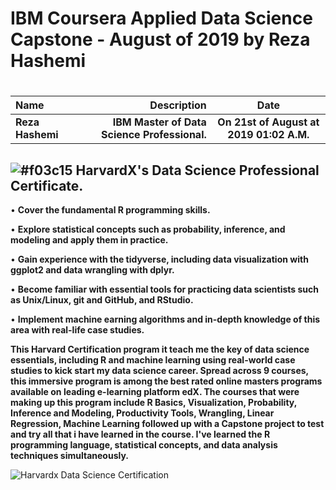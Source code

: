 # IBM Coursera Applied Data Science Capstone - August of 2019 by Reza Hashemi
# 

| Name | Description | Date
| :- |-------------: | :-:
| **Reza Hashemi**| **IBM Master of Data Science Professional.**  | __On 21st of August at 2019 01:02 A.M.__

## ![#f03c15](https://placehold.it/15/f03c15/000000?text=+) HarvardX's Data Science Professional Certificate.


• **Cover the fundamental R programming skills.**

• **Explore statistical concepts such as probability, inference, and modeling and apply them in practice.**

• **Gain experience with the tidyverse, including data visualization with ggplot2 and data wrangling with dplyr.**

• **Become familiar with essential tools for practicing data scientists such as Unix/Linux, git and GitHub, and RStudio.**

• **Implement machine earning algorithms and in-depth knowledge of this area with real-life case studies.**

__This Harvard Certification program it teach me the key of data science essentials, including R and machine learning using real-world case studies to kick start my data science career. **Spread across 9 courses**, this immersive program is among the best rated online masters programs available on leading e-learning platform edX. The courses that were making up this program include R Basics, Visualization, Probability, Inference and Modeling, Productivity Tools, Wrangling, Linear Regression, Machine Learning followed up with a Capstone project to test and try all that i have learned in the course. I've learned the R programming language, statistical concepts, and data analysis techniques simultaneously.__

![Harvardx Data Science Certification](Harvard.PH125.9x.Data%20Science%20Capstone.PNG)
